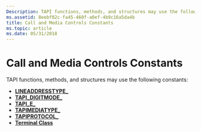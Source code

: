 ```yaml
---
Description: TAPI functions, methods, and structures may use the following constants.
ms.assetid: 8eebf02c-fa45-460f-a0ef-4b9c16a5da4b
title: Call and Media Controls Constants
ms.topic: article
ms.date: 05/31/2018
---
```


# Call and Media Controls Constants

TAPI functions, methods, and structures may use the following constants:

-   [**LINEADDRESSTYPE\_**](lineaddresstype--constants.md)
-   [**TAPI\_DIGITMODE\_**](tapi-digitmode--constants.md)
-   [**TAPI\_E\_**](tapi-e--constants.md)
-   [**TAPIMEDIATYPE\_**](tapimediatype--constants.md)
-   [**TAPIPROTOCOL\_**](tapiprotocol--constants.md)
-   [**Terminal Class**](terminal-class.md)

 

 



